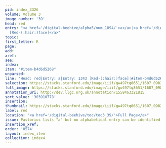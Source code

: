 ```yaml
---
pid: index_3326
volume: Volume 3
image_number: '39'
head: red
entry: "<a href='/digital-beehive/alpha5/num_1894/'>a</a>|<a href='/digital-beehive/num6/num_1894/'>1343
  [Red-(:hair:)face]</a>"
topic:
first_letter: R
page:
add:
xref:
see:
index:
item: "#item-b4d6d5268"
unparsed:
line: 'Head: red|Entry: a|Entry: 1343 [Red-(:hair:)face]|#item-b4d6d5268'
selection: https://stacks.stanford.edu/image/iiif/gw497tq8651/1607_0982/154,778,426,124/full/0/default.jpg
full_image: https://stacks.stanford.edu/image/iiif/gw497tq8651/1607_0982/full/full/0/default.jpg
annotation_uri: http://dev.llgc.org.uk/annotation/1558463321815
sort_value: '303910778'
insertion:
thumbnail: https://stacks.stanford.edu/image/iiif/gw497tq8651/1607_0982/154,778,426,124/150,/0/default.jpg
label: red
location: "<a href='/digital-beehive/toc/toc3_39/'>Full Page</a>"
issue: Pastorius lists "a" but no alphabetical entry can be identified.
insertion_xref:
order: '0574'
layout: index_item
collection: index4
---
```

